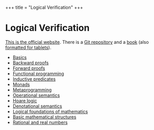 +++
title = "Logical Verification"
+++

# Logical Verification

[This is the official website](https://lean-forward.github.io/logical-verification/2020/index.html).
There is a [Git repository](https://github.com/blanchette/logical_verification_2020) and a [book](https://github.com/blanchette/logical_verification_2020/raw/master/hitchhikers_guide.pdf) (also [formatted for tablets](https://github.com/blanchette/logical_verification_2020/raw/master/hitchhikers_guide_tablet.pdf)).

- [Basics](basics)
- [Backward proofs](backward-proofs/)
- [Forward proofs](forward-proofs/)
- [Functional programming](functional-programming/)
- [Inductive predicates](inductive-predicates/)
- [Monads](monads/)
- [Metaprogramming](metaprogramming/)
- [Operational semantics](operational-semantics/)
- [Hoare logic](hoare-logic/)
- [Denotational semantics](denotational-semantics/)
- [Logical foundations of mathematics](logical-foundations-of-mathematics/)
- [Basic mathematical structures](basic-mathematical-structures/)
- [Rational and real numbers](rational-and-real-numbers/)
